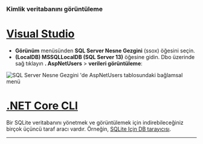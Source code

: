### <a name="view-the-identity-database"></a>Kimlik veritabanını görüntüleme

# <a name="visual-studio"></a>[Visual Studio](#tab/visual-studio) 

* **Görünüm** menüsünden **SQL Server Nesne Gezgini** (ssox) öğesini seçin.
* **(LocalDB) MSSQLLocalDB (SQL Server 13)** öğesine gidin. Dbo üzerinde sağ tıklayın **. AspNetUsers** > **verileri görüntüleme**:

![SQL Server Nesne Gezgini 'de AspNetUsers tablosundaki bağlamsal menü](~/security/authentication/accconfirm/_static/ssox.png)

# <a name="net-core-cli"></a>[.NET Core CLI](#tab/netcore-cli)

Bir SQLite veritabanını yönetmek ve görüntülemek için indirebileceğiniz birçok üçüncü taraf aracı vardır. Örneğin, [SQLite Için DB tarayıcısı](https://sqlitebrowser.org/).

---